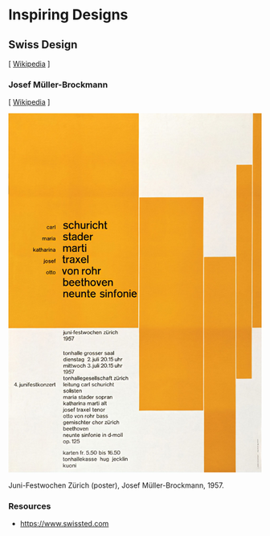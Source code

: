 # Inspiring Designs

## Swiss Design

[ [Wikipedia](https://en.wikipedia.org/wiki/International_Typographic_Style) ]

### Josef Müller-Brockmann

[ [Wikipedia](https://en.wikipedia.org/wiki/Josef_M%C3%BCller-Brockmann) ]

![](1957-juni-festwochen-zürich--josef-müller-brockmann.jpg)

Juni-Festwochen Zürich (poster), Josef Müller-Brockmann, 1957.

### Resources

- <https://www.swissted.com>
